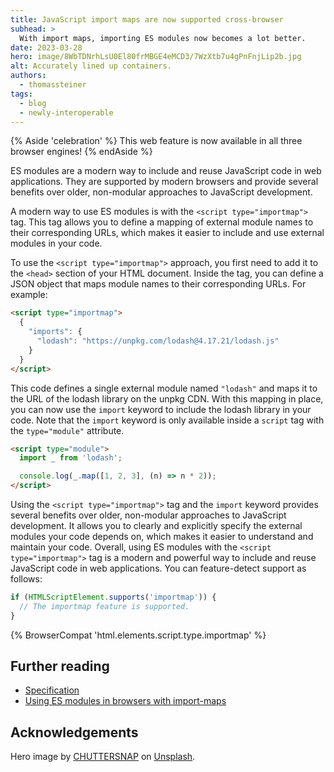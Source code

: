 ```yaml
---
title: JavaScript import maps are now supported cross-browser
subhead: >
  With import maps, importing ES modules now becomes a lot better.
date: 2023-03-28
hero: image/8WbTDNrhLsU0El80frMBGE4eMCD3/7WzXtb7u4gPnFnjLip2b.jpg
alt: Accurately lined up containers.
authors:
  - thomassteiner
tags:
  - blog
  - newly-interoperable
---
```


{% Aside 'celebration' %} This web feature is now available in all three browser engines!
{% endAside %}

ES modules are a modern way to include and reuse JavaScript code in web applications. They are
supported by modern browsers and provide several benefits over older, non-modular approaches to
JavaScript development.

A modern way to use ES modules is with the `<script type="importmap">` tag. This tag allows you to
define a mapping of external module names to their corresponding URLs, which makes it easier to
include and use external modules in your code.

To use the `<script type="importmap">` approach, you first need to add it to the `<head>` section of
your HTML document. Inside the tag, you can define a JSON object that maps module names to their
corresponding URLs. For example:

```html
<script type="importmap">
  {
    "imports": {
      "lodash": "https://unpkg.com/lodash@4.17.21/lodash.js"
    }
  }
</script>
```

This code defines a single external module named `"lodash"` and maps it to the URL of the lodash
library on the unpkg CDN. With this mapping in place, you can now use the `import` keyword to
include the lodash library in your code. Note that the `import` keyword is only available inside a
`script` tag with the `type="module"` attribute.

```html
<script type="module">
  import _ from 'lodash';

  console.log(_.map([1, 2, 3], (n) => n * 2));
</script>
```

Using the `<script type="importmap">` tag and the `import` keyword provides several benefits over
older, non-modular approaches to JavaScript development. It allows you to clearly and explicitly
specify the external modules your code depends on, which makes it easier to understand and maintain
your code. Overall, using ES modules with the `<script type="importmap">` tag is a modern and
powerful way to include and reuse JavaScript code in web applications. You can feature-detect
support as follows:

```js
if (HTMLScriptElement.supports('importmap')) {
  // The importmap feature is supported.
}
```

{% BrowserCompat 'html.elements.script.type.importmap' %}

## Further reading

- [Specification](https://wicg.github.io/import-maps/)
- [Using ES modules in browsers with import-maps](https://blog.logrocket.com/es-modules-in-browsers-with-import-maps/)

## Acknowledgements

Hero image by [CHUTTERSNAP](https://unsplash.com/@chuttersnap) on
[Unsplash](https://unsplash.com/photos/fN603qcEA7g).
